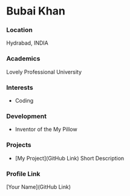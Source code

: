# Bubai Khan

### Location

Hydrabad, INDIA
### Academics

Lovely Professional University 

### Interests

- Coding

### Development

- Inventor of the My Pillow

### Projects

- [My Project](GitHub Link) Short Description

### Profile Link

[Your Name](GitHub Link)
